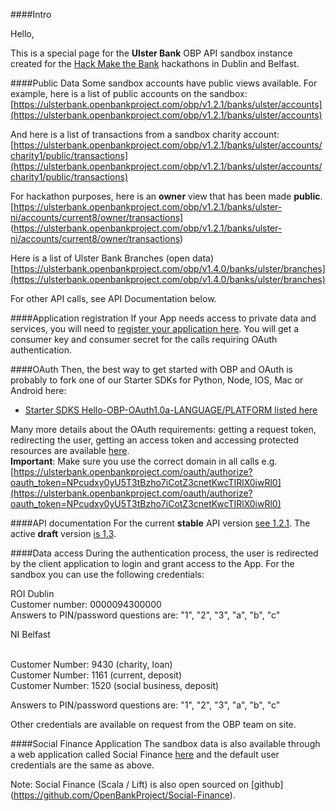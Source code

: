 ####Intro

Hello, 

This is a special page for the **Ulster Bank** OBP API sandbox instance created for the [Hack Make the Bank](http://www.hackmakethebank.com) hackathons in Dublin and Belfast.
 
####Public Data
Some sandbox accounts have public views available. For example, here is a list of public accounts on the sandbox: 
[https://ulsterbank.openbankproject.com/obp/v1.2.1/banks/ulster/accounts](https://ulsterbank.openbankproject.com/obp/v1.2.1/banks/ulster/accounts)

And here is a list of transactions from a sandbox charity account:
[https://ulsterbank.openbankproject.com/obp/v1.2.1/banks/ulster/accounts/charity1/public/transactions](https://ulsterbank.openbankproject.com/obp/v1.2.1/banks/ulster/accounts/charity1/public/transactions)

For hackathon purposes, here is an **owner** view that has been made **public**.
[https://ulsterbank.openbankproject.com/obp/v1.2.1/banks/ulster-ni/accounts/current8/owner/transactions]
(https://ulsterbank.openbankproject.com/obp/v1.2.1/banks/ulster-ni/accounts/current8/owner/transactions)

Here is a list of Ulster Bank Branches (open data)
[https://ulsterbank.openbankproject.com/obp/v1.4.0/banks/ulster/branches](https://ulsterbank.openbankproject.com/obp/v1.4.0/banks/ulster/branches)

For other API calls, see API Documentation below.

####Application registration
If your App needs access to private data and services, you will need to [register your application here](https://ulsterbank.openbankproject.com/consumer-registration).
You will get a consumer key and consumer secret for the calls requiring OAuth authentication.

####OAuth
Then, the best way to get started with OBP and OAuth is probably to fork one of our Starter SDKs for Python, Node, IOS, Mac or Android here:

* [Starter SDKS Hello-OBP-OAuth1.0a-LANGUAGE/PLATFORM listed here](https://github.com/OpenBankProject)
 
Many more details about the OAuth requirements: getting a request token, redirecting the user, getting an access token and accessing protected resources are available [here](https://github.com/OpenBankProject/OBP-API/wiki/OAuth-1.0-Server).
<br />
**Important**: Make sure you use the correct domain in all calls e.g. [https://ulsterbank.openbankproject.com/oauth/authorize?oauth_token=NPcudxy0yU5T3tBzho7iCotZ3cnetKwcTIRlX0iwRl0](https://ulsterbank.openbankproject.com/oauth/authorize?oauth_token=NPcudxy0yU5T3tBzho7iCotZ3cnetKwcTIRlX0iwRl0)

####API documentation
For the current **stable** API version [see 1.2.1](https://github.com/OpenBankProject/OBP-API/wiki/REST-API-V1.2.1). The active **draft** version [is 1.3](https://github.com/OpenBankProject/OBP-API/wiki/REST-API-V1.3.0).

####Data access
During the authentication process, the user is redirected by the client application to login and grant access to the App. For the sandbox you can use the following credentials:

ROI Dublin
<br />
Customer number: 0000094300000
<br />
Answers to PIN/password questions are: "1", "2", "3", "a", "b", "c"

NI Belfast

<br />
Customer Number: 9430 (charity, loan)
<br />
Customer Number: 1161 (current, deposit)
<br />
Customer Number: 1520 (social business, deposit)

Answers to PIN/password questions are: "1", "2", "3", "a", "b", "c"


Other credentials are available on request from the OBP team on site.

####Social Finance Application
The sandbox data is also available through a web application called Social Finance [here](https://ulsterbank-sofi.openbankproject.com/) and the default user credentials are the same as above.

Note: Social Finance (Scala / Lift) is also open sourced on [github] (https://github.com/OpenBankProject/Social-Finance).